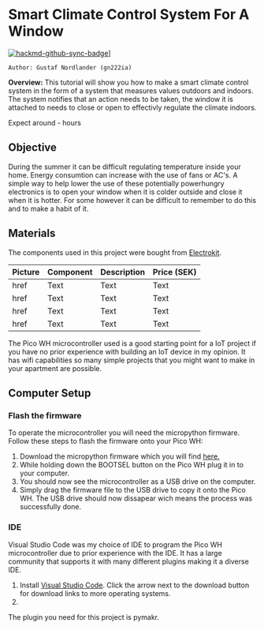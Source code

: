 # Smart Climate Control System For A Window

[![hackmd-github-sync-badge](https://hackmd.io/ZVxbMHrCR8-jHQ3t1b0l-g/badge)](https://hackmd.io/ZVxbMHrCR8-jHQ3t1b0l-g)]


    Author: Gustaf Nordlander (gn222ia)
**Overview:** This tutorial will show you how to make a smart climate control system in the form of a system that measures values outdoors and indoors. The system notifies that an action needs to be taken, the window it is attached to needs to close or open to effectivly regulate the climate indoors.

Expect around - hours

## Objective
During the summer it can be difficult regulating temperature inside your home. Energy consumtion can increase with the use of fans or AC's. A simple way to help lower the use of these potentially powerhungry electronics is to open your window when it is colder outside and close it when it is hotter. For some however it can be difficult to remember to do this and to make a habit  of it. 

## Materials
The components used in this project were bought from [Electrokit](https://www.electrokit.com/).

|Picture| Component | Description | Price (SEK) |
|---------| --------- | ----------- | ----------- |
|href| Text      | Text        | Text        |
|href| Text      | Text        | Text        |
|href| Text      | Text        | Text        |
|href| Text      | Text        | Text     |

The Pico WH microcontroller used is a good starting point for a IoT project if you have no prior experience with building an IoT device in my opinion. It has wifi capabilities so many simple projects that you might want to make in your apartment are possible.



## Computer Setup
### Flash the firmware
To operate the microcontroller you will need the micropython firmware.
Follow these steps to flash the firmware onto your Pico WH:
1. Download the micropython firmware which you will find [here.](https://www.micropython.org/download/RPI_PICO_W/)
2. While holding down the BOOTSEL button on the Pico WH plug it in to your computer.
3. You should now see the microcontroller as a USB drive on the computer.
4. Simply drag the firmware file to the USB drive to copy it onto the Pico WH.
The USB drive should now dissapear wich means the process was successfully done.
### IDE
Visual Studio Code was my choice of IDE to program the Pico WH microcontroller due to prior experience with the IDE. It has a large community that supports it with many different plugins making it a diverse IDE.

1. Install [Visual Studio Code](https://code.visualstudio.com/). Click the arrow next to the download button for download links to more operating systems.
2. 

The plugin you need for this project is pymakr.
